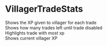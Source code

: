 # VillagerTradeStats
 Shows the XP given to villager for each trade </br>
 Shows how many trades left until trade disabled </br>
 Highlights trade with most xp </br>
 Shows current villager XP
